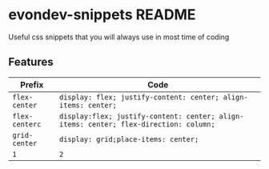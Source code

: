 # evondev-snippets README

Useful css snippets that you will always use in most time of coding

## Features

| Prefix         | Code                                                                                  |
| -------------- | ------------------------------------------------------------------------------------- |
| `flex-center`  | `display: flex; justify-content: center; align-items: center;`                        |
| `flex-centerc` | `display:flex; justify-content: center; align-items: center; flex-direction: column;` |
| `grid-center`  | `display: grid;place-items: center;`                                                  |
| `1`            | `2`                                                                                   |
